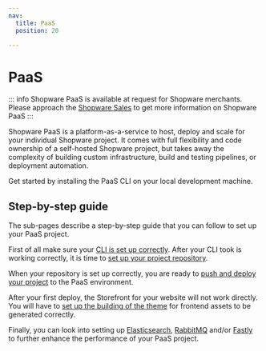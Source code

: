 ```yaml
---
nav:
  title: PaaS
  position: 20

---
```


# PaaS

::: info
Shopware PaaS is available at request for Shopware merchants. Please approach the [Shopware Sales](https://www.shopware.com/en/#contact-sales) to get more information on Shopware PaaS
:::

Shopware PaaS is a platform-as-a-service to host, deploy and scale for your individual Shopware project.
It comes with full flexibility and code ownership of a self-hosted Shopware project, but takes away the complexity of building custom infrastructure, build and testing pipelines, or deployment automation.

Get started by installing the PaaS CLI on your local development machine.

## Step-by-step guide

The sub-pages describe a step-by-step guide that you can follow to set up your PaaS project.

First of all make sure your [CLI is set up correctly](cli-setup).
After your CLI took is working correctly, it is time to [set up your project repository](repository).

When your repository is set up correctly, you are ready to [push and deploy your project](build-deploy) to the PaaS environment.

After your first deploy, the Storefront for your website will not work directly. You will have to [set up the building of the theme](theme-build) for frontend assets to be generated correctly.

Finally, you can look into setting up [Elasticsearch](elasticsearch), [RabbitMQ](rabbitmq) and/or [Fastly](fastly) to further enhance the performance of your PaaS project.
